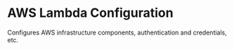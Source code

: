 AWS Lambda Configuration
========================

Configures AWS infrastructure components, authentication and credentials, etc.
